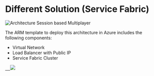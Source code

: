 # Different Solution (Service Fabric)

![Architecture Session based Multiplayer](../Images/Architecture%202%20%E2%80%93%20Different%20Solution.jpg)


The ARM template to deploy this architecture in Azure includes the following components:

* Virtual Network
* Load Balancer with Public IP
* Service Fabric Cluster




<a href="https://portal.azure.com/#create/Microsoft.Template/uri/https%3A%2F%2Fraw.githubusercontent.com%2Fdx-ted-emea%2FAzureGamingArchitecture%2Fmaster%2FDifferentSolution-ServiceFabric%2Fazuredeploy.json" target="_blank">    <img src="http://azuredeploy.net/deploybutton.png"/></a>
